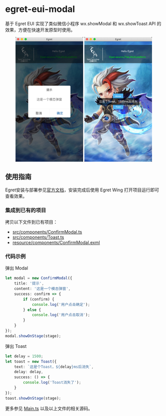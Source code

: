 # egret-eui-modal

基于 Egret EUI 实现了类似微信小程序 wx.showModal 和 wx.showToast API 的效果，方便在快速开发原型时使用。

<div align="center">
	<img src="https://raw.githubusercontent.com/idealx/egret-eui-modal/master/src/images/modal.jpg" height="400px" > <img src="https://raw.githubusercontent.com/idealx/egret-eui-modal/master/src/images/toast.jpg" height="400px" >
</div>

## 使用指南

Egret安装与部署参见[官方文档](http://developer.egret.com/cn/github/egret-docs/Engine2D/projectConfig/installation/index.html)，安装完成后使用 Egret Wing 打开项目运行即可查看效果。

### 集成到已有的项目

拷贝以下文件到已有项目：
* [src/components/ConfirmModal.ts](https://github.com/idealx/egret-eui-modal/blob/master/src/components/ConfirmModal.ts)
* [src/components/Toast.ts](https://github.com/idealx/egret-eui-modal/blob/master/src/components/Toast.ts)
* [resource/components/ConfirmModal.exml](https://github.com/idealx/egret-eui-modal/blob/master/resource/components/ConfirmModal.exml)

### 代码示例

弹出 Modal
```typescript
let modal = new ConfirmModal({
    title: '提示',
    content: '这是一个模态弹窗',
    success: confirm => {
        if (confirm) {
            console.log('用户点击确定');
        } else {
            console.log('用户点击取消');
        }
    }
});
modal.showOnStage(stage);
```

弹出 Toast
```typescript
let delay = 1500;
let toast = new Toast({
    text: `这是个Toast，${delay}ms后消失`,
    delay: delay,
    success: () => {
        console.log('Toast消失了');
    }
});
toast.showOnStage(stage);
```

更多参见 [Main.ts](https://github.com/idealx/egret-eui-modal/blob/master/src/Main.ts) 以及以上文件的相关源码。